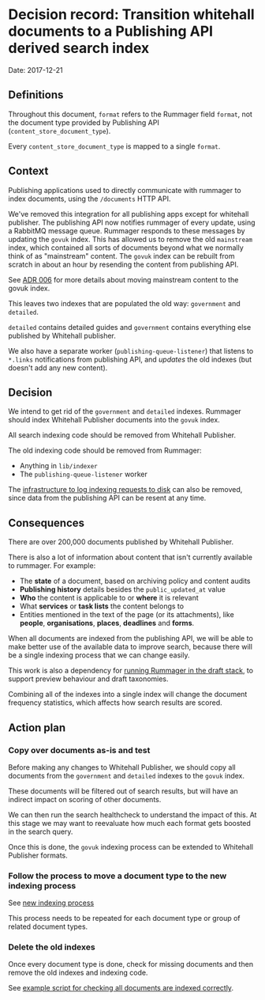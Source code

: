 # Decision record: Transition whitehall documents to a Publishing API derived search index

Date: 2017-12-21

## Definitions

Throughout this document, `format` refers to the Rummager field `format`, not the document type provided by Publishing API (`content_store_document_type`).

Every `content_store_document_type` is mapped to a single `format`.

## Context
Publishing applications used to directly communicate with rummager to index
documents, using the `/documents` HTTP API.

We've removed this integration for all publishing apps except for whitehall publisher.
The publishing API now notifies rummager of every update, using a RabbitMQ
message queue. Rummager responds to these messages by updating the `govuk`
index. This has allowed us to remove the old `mainstream` index, which contained
all sorts of documents beyond what we normally think of as "mainstream" content.
The `govuk` index can be rebuilt from scratch in about an hour by resending the content
from publishing API.

See [ADR 006](adr-004-transition-mainstream-to-publishing-api-index.md) for more
details about moving mainstream content to the govuk index.

This leaves two indexes that are populated the old way: `government` and `detailed`.

`detailed` contains detailed guides and `government` contains everything else
published by Whitehall publisher.

We also have a separate worker (`publishing-queue-listener`) that listens to
`*.links` notifications from publishing API, and *updates* the old indexes
(but doesn't add any new content).

## Decision

We intend to get rid of the `government` and `detailed` indexes. Rummager
should index Whitehall Publisher documents into the `govuk` index.

All search indexing code should be removed from Whitehall Publisher.

The old indexing code should be removed from Rummager:

- Anything in `lib/indexer`
- The `publishing-queue-listener` worker

The [infrastructure to log indexing requests to disk](https://docs.publishing.service.gov.uk/manual/rummager-traffic-replay.html) can also be removed,
since data from the publishing API can be resent at any time.

## Consequences

There are over 200,000 documents published by Whitehall Publisher.

There is also a lot of information about content that isn't currently available to rummager. For example:

- The **state** of a document, based on archiving policy and content audits
- **Publishing history** details besides the `public_updated_at` value
- **Who** the content is applicable to or **where** it is relevant
- What **services** or **task lists** the content belongs to
- Entities mentioned in the text of the page (or its attachments), like **people**, **organisations**, **places**, **deadlines** and **forms**.

When all documents are indexed from the publishing API, we will be able to make better use of the available data to improve search,
because there will be a single indexing process that we can change easily.

This work is also a dependency for [running Rummager in the draft stack](https://github.com/alphagov/govuk-rfcs/pull/86), to support preview behaviour and draft taxonomies.

Combining all of the indexes into a single index will change the document frequency statistics, which affects how search results are scored.



## Action plan

### Copy over documents as-is and test
Before making any changes to Whitehall Publisher, we should copy all documents from the `government` and `detailed` indexes to the `govuk` index.

These documents will be filtered out of search results, but will have an indirect impact on scoring of other documents.

We can then run the search healthcheck to understand the impact of this. At this stage we may want to reevaluate how much each format gets boosted in the search query.

Once this is done, the `govuk` indexing process can be extended to Whitehall Publisher formats.

### Follow the process to move a document type to the new indexing process
See [new indexing process](https://github.com/alphagov/rummager/blob/master/doc/new-indexing-process.md)

 This process needs to be repeated for each document type or group of related document types.

### Delete the old indexes
Once every document type is done, check for missing documents and then remove the old indexes and indexing code.

See [example script for checking all documents are indexed correctly](https://github.com/alphagov/rummager/pull/1120).
